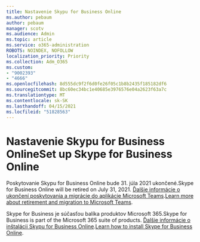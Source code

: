 ```yaml
---
title: Nastavenie Skypu for Business Online
ms.author: pebaum
author: pebaum
manager: scotv
ms.audience: Admin
ms.topic: article
ms.service: o365-administration
ROBOTS: NOINDEX, NOFOLLOW
localization_priority: Priority
ms.collection: Adm_O365
ms.custom:
- "9002393"
- "4666"
ms.openlocfilehash: 8d555dc9f2f6d0fe26f05c1b8b2435f185182df6
ms.sourcegitcommit: 8bc60ec34bc1e40685e3976576e04a2623f63a7c
ms.translationtype: MT
ms.contentlocale: sk-SK
ms.lasthandoff: 04/15/2021
ms.locfileid: "51828563"
---
```

# <a name="set-up-skype-for-business-online"></a><span data-ttu-id="88ec2-102">Nastavenie Skypu for Business Online</span><span class="sxs-lookup"><span data-stu-id="88ec2-102">Set up Skype for Business Online</span></span>

<span data-ttu-id="88ec2-103">Poskytovanie Skypu for Business Online bude 31. júla 2021 ukončené.</span><span class="sxs-lookup"><span data-stu-id="88ec2-103">Skype for Business Online will be retired on July 31, 2021.</span></span> <span data-ttu-id="88ec2-104">[Ďalšie informácie o ukončení poskytovania a migrácie do aplikácie Microsoft Teams](https://docs.microsoft.com/microsoftteams/skype-for-business-online-retirement).</span><span class="sxs-lookup"><span data-stu-id="88ec2-104">[Learn more about retirement and migration to Microsoft Teams](https://docs.microsoft.com/microsoftteams/skype-for-business-online-retirement).</span></span>

<span data-ttu-id="88ec2-105">Skype for Business je súčasťou balíka produktov Microsoft 365.</span><span class="sxs-lookup"><span data-stu-id="88ec2-105">Skype for Business is part of the Microsoft 365 suite of products.</span></span> <span data-ttu-id="88ec2-106">[Ďalšie informácie o inštalácii Skypu for Business Online](https://support.office.com/article/Install-Skype-for-Business-Online-8a618bc4-3fc8-4d5f-9d62-cf93a0494800).</span><span class="sxs-lookup"><span data-stu-id="88ec2-106">[Learn how to install Skype for Business Online](https://support.office.com/article/Install-Skype-for-Business-Online-8a618bc4-3fc8-4d5f-9d62-cf93a0494800).</span></span>
